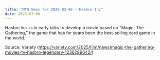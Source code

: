 ```yaml
---
title: "MTG News for 2025-03-06 - Hasbro Inc"
date: 2025-03-06
---
```


Hasbro Inc. is in early talks to develop a movie based on “Magic: The Gathering,” the game that has for years been the best-selling card game in the world.

Source: Variety (https://variety.com/2025/film/news/magic-the-gathering-movies-tv-hasbro-legendary-1236299642/)
